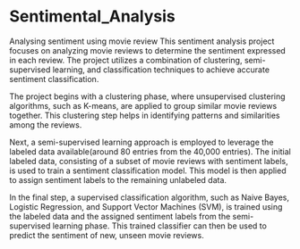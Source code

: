# Sentimental_Analysis
Analysing sentiment using movie review
This sentiment analysis project focuses on analyzing movie reviews to determine the sentiment expressed in each review. The project utilizes a combination of clustering, semi-supervised learning, and classification techniques to achieve accurate sentiment classification.

The project begins with a clustering phase, where unsupervised clustering algorithms, such as K-means, are applied to group similar movie reviews together. This clustering step helps in identifying patterns and similarities among the reviews.

Next, a semi-supervised learning approach is employed to leverage the labeled data available(around 80 entries from the 40,000 entries). The initial labeled data, consisting of a subset of movie reviews with sentiment labels, is used to train a sentiment classification model. This model is then applied to assign sentiment labels to the remaining unlabeled data.

In the final step, a supervised classification algorithm, such as Naive Bayes, Logistic Regression, and Support Vector Machines (SVM), is trained using the labeled data and the assigned sentiment labels from the semi-supervised learning phase. This trained classifier can then be used to predict the sentiment of new, unseen movie reviews.
